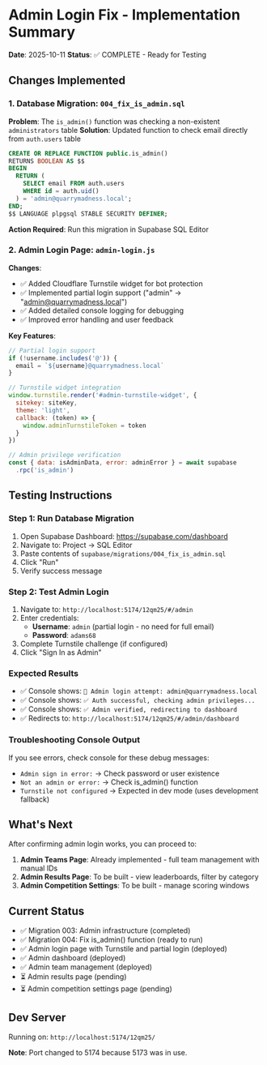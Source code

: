 # Admin Login Fix - Implementation Summary

**Date**: 2025-10-11
**Status**: ✅ COMPLETE - Ready for Testing

## Changes Implemented

### 1. Database Migration: `004_fix_is_admin.sql`
**Problem**: The `is_admin()` function was checking a non-existent `administrators` table
**Solution**: Updated function to check email directly from `auth.users` table

```sql
CREATE OR REPLACE FUNCTION public.is_admin()
RETURNS BOOLEAN AS $$
BEGIN
  RETURN (
    SELECT email FROM auth.users
    WHERE id = auth.uid()
  ) = 'admin@quarrymadness.local';
END;
$$ LANGUAGE plpgsql STABLE SECURITY DEFINER;
```

**Action Required**: Run this migration in Supabase SQL Editor

### 2. Admin Login Page: `admin-login.js`
**Changes**:
- ✅ Added Cloudflare Turnstile widget for bot protection
- ✅ Implemented partial login support ("admin" → "admin@quarrymadness.local")
- ✅ Added detailed console logging for debugging
- ✅ Improved error handling and user feedback

**Key Features**:
```javascript
// Partial login support
if (!username.includes('@')) {
  email = `${username}@quarrymadness.local`
}

// Turnstile widget integration
window.turnstile.render('#admin-turnstile-widget', {
  sitekey: siteKey,
  theme: 'light',
  callback: (token) => {
    window.adminTurnstileToken = token
  }
})

// Admin privilege verification
const { data: isAdminData, error: adminError } = await supabase
  .rpc('is_admin')
```

## Testing Instructions

### Step 1: Run Database Migration
1. Open Supabase Dashboard: https://supabase.com/dashboard
2. Navigate to: Project → SQL Editor
3. Paste contents of `supabase/migrations/004_fix_is_admin.sql`
4. Click "Run"
5. Verify success message

### Step 2: Test Admin Login
1. Navigate to: `http://localhost:5174/12qm25/#/admin`
2. Enter credentials:
   - **Username**: `admin` (partial login - no need for full email)
   - **Password**: `adams68`
3. Complete Turnstile challenge (if configured)
4. Click "Sign In as Admin"

### Expected Results
- ✅ Console shows: `🔐 Admin login attempt: admin@quarrymadness.local`
- ✅ Console shows: `✅ Auth successful, checking admin privileges...`
- ✅ Console shows: `✅ Admin verified, redirecting to dashboard`
- ✅ Redirects to: `http://localhost:5174/12qm25/#/admin/dashboard`

### Troubleshooting Console Output
If you see errors, check console for these debug messages:
- `Admin sign in error:` → Check password or user existence
- `Not an admin or error:` → Check is_admin() function
- `Turnstile not configured` → Expected in dev mode (uses development fallback)

## What's Next

After confirming admin login works, you can proceed to:
1. **Admin Teams Page**: Already implemented - full team management with manual IDs
2. **Admin Results Page**: To be built - view leaderboards, filter by category
3. **Admin Competition Settings**: To be built - manage scoring windows

## Current Status

- ✅ Migration 003: Admin infrastructure (completed)
- ✅ Migration 004: Fix is_admin() function (ready to run)
- ✅ Admin login page with Turnstile and partial login (deployed)
- ✅ Admin dashboard (deployed)
- ✅ Admin team management (deployed)
- ⏳ Admin results page (pending)
- ⏳ Admin competition settings page (pending)

## Dev Server

Running on: `http://localhost:5174/12qm25/`

**Note**: Port changed to 5174 because 5173 was in use.
